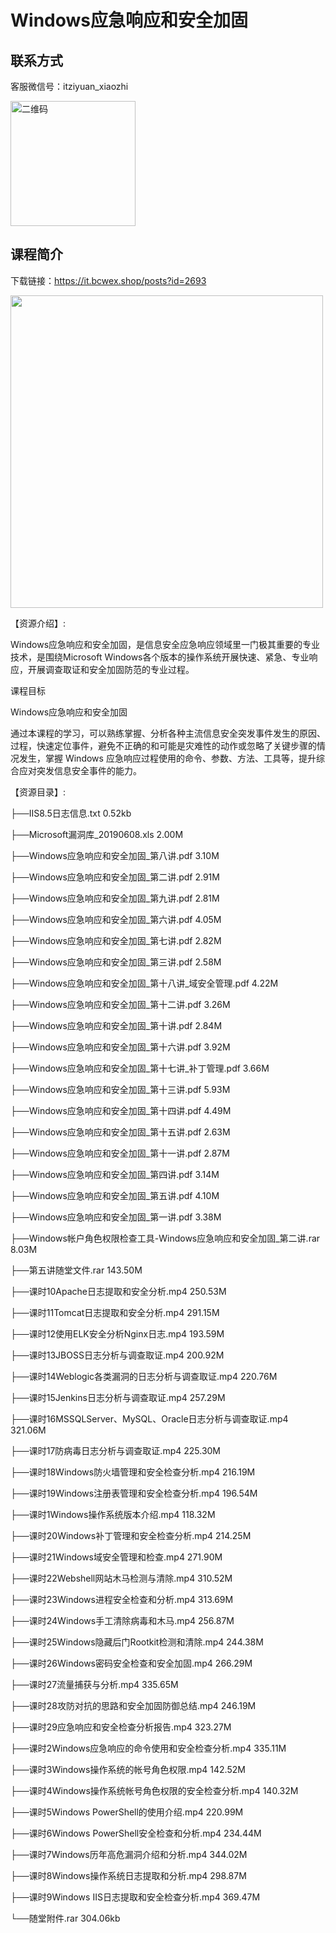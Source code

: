 # Windows应急响应和安全加固

## 联系方式

客服微信号：itziyuan_xiaozhi

<img src="https://ziyuanyun.oss-cn-guangzhou.aliyuncs.com/common/20240614073449/666b82192834a.jpg" width="200" height="200" alt="二维码">

## 课程简介

下载链接：https://it.bcwex.shop/posts?id=2693

<img src="https://ziyuanyun.oss-cn-guangzhou.aliyuncs.com/yun/20240515184224/6644919048da2.jpg" width="500" alt="">

  【资源介绍】:

 Windows应急响应和安全加固，是信息安全应急响应领域里一门极其重要的专业技术，是围绕Microsoft Windows各个版本的操作系统开展快速、紧急、专业响应，开展调查取证和安全加固防范的专业过程。

 课程目标

 Windows应急响应和安全加固



 通过本课程的学习，可以熟练掌握、分析各种主流信息安全突发事件发生的原因、过程，快速定位事件，避免不正确的和可能是灾难性的动作或忽略了关键步骤的情况发生，掌握 Windows 应急响应过程使用的命令、参数、方法、工具等，提升综合应对突发信息安全事件的能力。

 【资源目录】:

 ├──IIS8.5日志信息.txt 0.52kb

 ├──Microsoft漏洞库_20190608.xls 2.00M

 ├──Windows应急响应和安全加固_第八讲.pdf 3.10M

 ├──Windows应急响应和安全加固_第二讲.pdf 2.91M

 ├──Windows应急响应和安全加固_第九讲.pdf 2.81M

 ├──Windows应急响应和安全加固_第六讲.pdf 4.05M

 ├──Windows应急响应和安全加固_第七讲.pdf 2.82M

 ├──Windows应急响应和安全加固_第三讲.pdf 2.58M

 ├──Windows应急响应和安全加固_第十八讲_域安全管理.pdf 4.22M

 ├──Windows应急响应和安全加固_第十二讲.pdf 3.26M

 ├──Windows应急响应和安全加固_第十讲.pdf 2.84M

 ├──Windows应急响应和安全加固_第十六讲.pdf 3.92M

 ├──Windows应急响应和安全加固_第十七讲_补丁管理.pdf 3.66M

 ├──Windows应急响应和安全加固_第十三讲.pdf 5.93M

 ├──Windows应急响应和安全加固_第十四讲.pdf 4.49M

 ├──Windows应急响应和安全加固_第十五讲.pdf 2.63M

 ├──Windows应急响应和安全加固_第十一讲.pdf 2.87M

 ├──Windows应急响应和安全加固_第四讲.pdf 3.14M

 ├──Windows应急响应和安全加固_第五讲.pdf 4.10M

 ├──Windows应急响应和安全加固_第一讲.pdf 3.38M

 ├──Windows帐户角色权限检查工具-Windows应急响应和安全加固_第二讲.rar 8.03M

 ├──第五讲随堂文件.rar 143.50M

 ├──课时10Apache日志提取和安全分析.mp4 250.53M

 ├──课时11Tomcat日志提取和安全分析.mp4 291.15M

 ├──课时12使用ELK安全分析Nginx日志.mp4 193.59M

 ├──课时13JBOSS日志分析与调查取证.mp4 200.92M

 ├──课时14Weblogic各类漏洞的日志分析与调查取证.mp4 220.76M

 ├──课时15Jenkins日志分析与调查取证.mp4 257.29M

 ├──课时16MSSQLServer、MySQL、Oracle日志分析与调查取证.mp4 321.06M

 ├──课时17防病毒日志分析与调查取证.mp4 225.30M

 ├──课时18Windows防火墙管理和安全检查分析.mp4 216.19M

 ├──课时19Windows注册表管理和安全检查分析.mp4 196.54M

 ├──课时1Windows操作系统版本介绍.mp4 118.32M

 ├──课时20Windows补丁管理和安全检查分析.mp4 214.25M

 ├──课时21Windows域安全管理和检查.mp4 271.90M

 ├──课时22Webshell网站木马检测与清除.mp4 310.52M

 ├──课时23Windows进程安全检查和分析.mp4 313.69M

 ├──课时24Windows手工清除病毒和木马.mp4 256.87M

 ├──课时25Windows隐藏后门Rootkit检测和清除.mp4 244.38M

 ├──课时26Windows密码安全检查和安全加固.mp4 266.29M

 ├──课时27流量捕获与分析.mp4 335.65M

 ├──课时28攻防对抗的思路和安全加固防御总结.mp4 246.19M

 ├──课时29应急响应和安全检查分析报告.mp4 323.27M

 ├──课时2Windows应急响应的命令使用和安全检查分析.mp4 335.11M

 ├──课时3Windows操作系统的帐号角色权限.mp4 142.52M

 ├──课时4Windows操作系统帐号角色权限的安全检查分析.mp4 140.32M

 ├──课时5Windows PowerShell的使用介绍.mp4 220.99M

 ├──课时6Windows PowerShell安全检查和分析.mp4 234.44M

 ├──课时7Windows历年高危漏洞介绍和分析.mp4 344.02M

 ├──课时8Windows操作系统日志提取和分析.mp4 298.87M

 ├──课时9Windows IIS日志提取和安全检查分析.mp4 369.47M

 └──随堂附件.rar 304.06kb

  